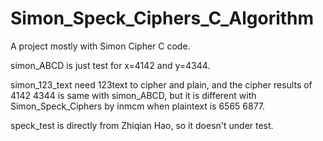 # Simon_Speck_Ciphers_C_Algorithm
A project mostly with Simon Cipher C code.

simon_ABCD is just test for x=4142 and y=4344.

simon_123_text need 123text to cipher and plain, and the cipher results of 4142 4344 is same with simon_ABCD, but it is different with Simon_Speck_Ciphers by inmcm when plaintext is 6565 6877.

speck_test is directly from Zhiqian Hao, so it doesn't under test.
